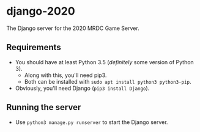 # django-2020

The Django server for the 2020 MRDC Game Server.

## Requirements

* You should have at least Python 3.5 (*definitely* some version of Python 3).
  * Along with this, you'll need pip3.
  * Both can be installed with `sudo apt install python3 python3-pip`.
* Obviously, you'll need Django (`pip3 install Django`).

## Running the server

* Use `python3 manage.py runserver` to start the Django server.
